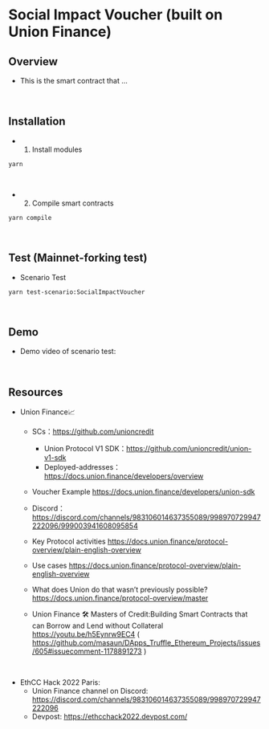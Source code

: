 # Social Impact Voucher (built on Union Finance)
## Overview
- This is the smart contract that ...

<br>

## Installation
- 1. Install modules
```
yarn
```

<br>

- 2. Compile smart contracts
```
yarn compile
```

<br>

## Test (Mainnet-forking test)
- Scenario Test
```
yarn test-scenario:SocialImpactVoucher
```

<br>

## Demo
- Demo video of scenario test:


<br>

## Resources
- Union Finance📈
  - SCs：https://github.com/unioncredit
    - Union Protocol V1 SDK：https://github.com/unioncredit/union-v1-sdk
    - Deployed-addresses：https://docs.union.finance/developers/overview

  - Voucher Example
    https://docs.union.finance/developers/union-sdk

  - Discord：https://discord.com/channels/983106014637355089/998970729947222096/999003941608095854

  - Key Protocol activities
https://docs.union.finance/protocol-overview/plain-english-overview

  - Use cases
https://docs.union.finance/protocol-overview/plain-english-overview

  - What does Union do that wasn’t previously possible?
https://docs.union.finance/protocol-overview/master

  - Union Finance 🛠 Masters of Credit:Building Smart Contracts that can Borrow and Lend without Collateral
https://youtu.be/h5Eynrw9EC4
  ( https://github.com/masaun/DApps_Truffle_Ethereum_Projects/issues/605#issuecomment-1178891273 )

<br>

- EthCC Hack 2022 Paris: 
  - Union Finance channel on Discord: https://discord.com/channels/983106014637355089/998970729947222096
  - Devpost: https://ethcchack2022.devpost.com/